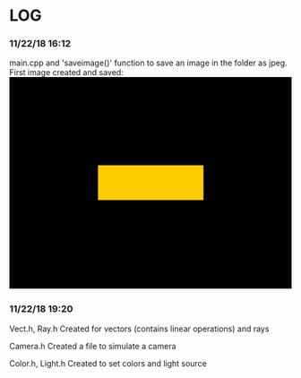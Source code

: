 # LOG 

### 11/22/18 16:12

main.cpp and 'saveimage()' function
to save an image in the folder as jpeg. First image created and saved:
![](./raytracer/scene_demo.jpg)

### 11/22/18 19:20

Vect.h, Ray.h 
Created for vectors (contains linear operations) and rays

Camera.h
Created a file to simulate a camera

Color.h, Light.h
Created to set colors and light source 

